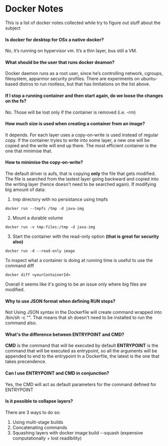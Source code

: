 # Docker Notes
This is a list of docker notes collected while try to figure out stuff about the subject

#### Is docker for desktop for OSx a native docker?
No, it’s running on hypervisor vm. It’s a thin layer, bus still a VM.

#### What should be the user that runs docker deamon?
Docker daemon runs as a root user, since he’s controlling network, cgroups, filesystem, apparmor security profiles. There are experiments on ubuntu-based distros to run rootless, but that has limitations on the list above.

#### If I stop a running container and then start again, do we loose the changes on the fs?
No. Those will be lost only if the container is removed (i.e. -rm)

#### How much size is used when creating a container from an image?
It depends. For each layer uses a copy-on-write is used instead of regular copy. If the container tryies to write into some layer, a new one will be copied and the write will end up there. The most efficient container is the one that minimise that.

#### How to minimise the copy-on-write?
The default driver is aufs, that is copying **only** the file that gets modified. The file is searched from the lastest layer going backward and copied into the writing layer (hence doesn't need to be searched again). If modifying big amount of data:
1. tmp directory with no persistance using tmpfs
```
docker run --tmpfs /tmp -d java-img
```
2. Mount a durable volume 
```
docker run -v tmp-files:/tmp -d java-img
```
3. Start the container with the read-only option **(that is great for security also)**
```
docker run -d --read-only image
```
To inspect what a container is doing at running time is useful to use the command diff
```
docker diff <yourContainerId>
```
Overall it seems like it's going to be an issue only where big files are modified.

#### Why to use JSON format when defining RUN steps?
Not Using JSON syntax in the Dockerfile will create command wrapped into /bin/sh -c "<CMD>". That means that sh doesn't need to be installed to run the command also.

#### What's the difference between ENTRYPOINT and CMD?
**CMD** is the command that will be executed by default
**ENTRYPOINT** is the command that will be executed as entrypoint, so all the arguments will be appended to end to the entrypoint
In a Dockerfile, the latest is the one that takes precendence. 

#### Can I use ENTRYPOINT and CMD in conjunction?
Yes, the CMD will act as default parameters for the command defined for ENTRYPOINT

#### Is it possible to collapse layers?
There are 3 ways to do so:
1. Using multi-stage builds
2. Concatenating commands
3. Squashing layers with docker image build --squash (expensive computationally + lost readibility)



